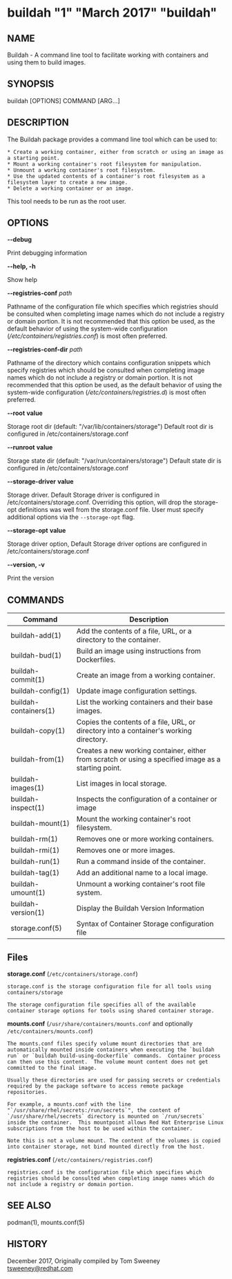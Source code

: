 # buildah "1" "March 2017" "buildah"

## NAME
Buildah - A command line tool to facilitate working with containers and using them to build images.

## SYNOPSIS
buildah [OPTIONS] COMMAND [ARG...]


## DESCRIPTION
The Buildah package provides a command line tool which can be used to:

    * Create a working container, either from scratch or using an image as a starting point.
    * Mount a working container's root filesystem for manipulation.
    * Unmount a working container's root filesystem.
    * Use the updated contents of a container's root filesystem as a filesystem layer to create a new image.
    * Delete a working container or an image.

This tool needs to be run as the root user.

## OPTIONS

**--debug**

Print debugging information

**--help, -h**

Show help

**--registries-conf** *path*

Pathname of the configuration file which specifies which registries should be
consulted when completing image names which do not include a registry or domain
portion.  It is not recommended that this option be used, as the default
behavior of using the system-wide configuration
(*/etc/containers/registries.conf*) is most often preferred.

**--registries-conf-dir** *path*

Pathname of the directory which contains configuration snippets which specify
registries which should be consulted when completing image names which do not
include a registry or domain portion.  It is not recommended that this option
be used, as the default behavior of using the system-wide configuration
(*/etc/containers/registries.d*) is most often preferred.

**--root** **value**

Storage root dir (default: "/var/lib/containers/storage")
Default root dir is configured in /etc/containers/storage.conf

**--runroot** **value**

Storage state dir (default: "/var/run/containers/storage")
Default state dir is configured in /etc/containers/storage.conf

**--storage-driver** **value**

Storage driver.  Default Storage driver is configured in /etc/containers/storage.conf.  Overriding
this option, will drop the storage-opt definitions was well from the storage.conf file.  User must
specify additional options via the `--storage-opt` flag.

**--storage-opt** **value**

Storage driver option, Default Storage driver options are configured in /etc/containers/storage.conf

**--version, -v**

Print the version


## COMMANDS

| Command               | Description                                                                                          |
| --------------------- | ---------------------------------------------------                                                  |
| buildah-add(1)        | Add the contents of a file, URL, or a directory to the container.                                    |
| buildah-bud(1)        | Build an image using instructions from Dockerfiles.                                                  |
| buildah-commit(1)     | Create an image from a working container.                                                            |
| buildah-config(1)     | Update image configuration settings.                                                                 |
| buildah-containers(1) | List the working containers and their base images.                                                   |
| buildah-copy(1)       | Copies the contents of a file, URL, or directory into a container's working directory.               |
| buildah-from(1)       | Creates a new working container, either from scratch or using a specified image as a starting point. |
| buildah-images(1)     | List images in local storage.                                                                        |
| buildah-inspect(1)    | Inspects the configuration of a container or image                                                   |
| buildah-mount(1)      | Mount the working container's root filesystem.                                                       |
| buildah-rm(1)         | Removes one or more working containers.                                                              |
| buildah-rmi(1)        | Removes one or more images.                                                                          |
| buildah-run(1)        | Run a command inside of the container.                                                               |
| buildah-tag(1)        | Add an additional name to a local image.                                                             |
| buildah-umount(1)     | Unmount a working container's root file system.                                                      |
| buildah-version(1)    | Display the Buildah Version Information                                    |
| storage.conf(5) | Syntax of Container Storage configuration file |


## Files

**storage.conf** (`/etc/containers/storage.conf`)

	storage.conf is the storage configuration file for all tools using containers/storage

	The storage configuration file specifies all of the available container storage options for tools using shared container storage.

**mounts.conf** (`/usr/share/containers/mounts.conf` and optionally `/etc/containers/mounts.conf`)

    The mounts.conf files specify volume mount directories that are automatically mounted inside containers when executing the `buildah run` or `buildah build-using-dockerfile` commands.  Container process can then use this content.  The volume mount content does not get committed to the final image.

    Usually these directories are used for passing secrets or credentials required by the package software to access remote package repositories.

    For example, a mounts.conf with the line "`/usr/share/rhel/secrets:/run/secrets`", the content of `/usr/share/rhel/secrets` directory is mounted on `/run/secrets` inside the container.  This mountpoint allows Red Hat Enterprise Linux subscriptions from the host to be used within the container.

    Note this is not a volume mount. The content of the volumes is copied into container storage, not bind mounted directly from the host.

**registries.conf** (`/etc/containers/registries.conf`)

	registries.conf is the configuration file which specifies which registries should be consulted when completing image names which do not include a registry or domain portion.

## SEE ALSO
podman(1), mounts.conf(5)

## HISTORY
December 2017, Originally compiled by Tom Sweeney <tsweeney@redhat.com>
